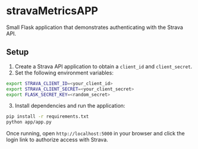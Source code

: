 # stravaMetricsAPP

Small Flask application that demonstrates authenticating with the Strava API.

## Setup

1. Create a Strava API application to obtain a `client_id` and `client_secret`.
2. Set the following environment variables:

```bash
export STRAVA_CLIENT_ID=<your_client_id>
export STRAVA_CLIENT_SECRET=<your_client_secret>
export FLASK_SECRET_KEY=<random_secret>
```

3. Install dependencies and run the application:

```bash
pip install -r requirements.txt
python app/app.py
```

Once running, open `http://localhost:5000` in your browser and click the login link to authorize access with Strava.
